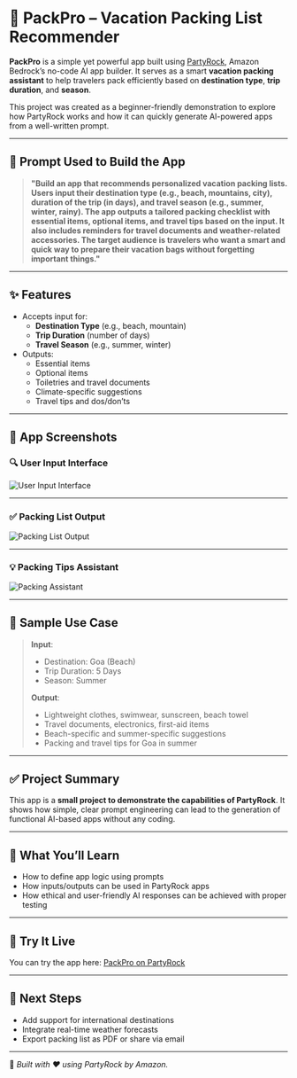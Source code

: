 
# 🧳 PackPro – Vacation Packing List Recommender

**PackPro** is a simple yet powerful app built using [PartyRock](https://partyrock.aws), Amazon Bedrock’s no-code AI app builder. It serves as a smart **vacation packing assistant** to help travelers pack efficiently based on **destination type**, **trip duration**, and **season**.

This project was created as a beginner-friendly demonstration to explore how PartyRock works and how it can quickly generate AI-powered apps from a well-written prompt.

---

## 🎯 Prompt Used to Build the App

> **"Build an app that recommends personalized vacation packing lists. Users input their destination type (e.g., beach, mountains, city), duration of the trip (in days), and travel season (e.g., summer, winter, rainy). The app outputs a tailored packing checklist with essential items, optional items, and travel tips based on the input. It also includes reminders for travel documents and weather-related accessories. The target audience is travelers who want a smart and quick way to prepare their vacation bags without forgetting important things."**

---

## ✨ Features

- Accepts input for:
  - **Destination Type** (e.g., beach, mountain)
  - **Trip Duration** (number of days)
  - **Travel Season** (e.g., summer, winter)
- Outputs:
  - Essential items
  - Optional items
  - Toiletries and travel documents
  - Climate-specific suggestions
  - Travel tips and dos/don’ts

---

## 📸 App Screenshots

### 🔍 User Input Interface

![User Input Interface](./583ee233-3cd1-4765-8fbb-9520b6448420.png)

---

### ✅ Packing List Output

![Packing List Output](./559e4907-a55c-4c4f-b1fa-6e250466c174.png)

---

### 💡 Packing Tips Assistant

![Packing Assistant](./7f31241c-b811-4f67-b49b-b460ffaad5c9.png)

---

## 🧪 Sample Use Case

> **Input**:  
> - Destination: Goa (Beach)  
> - Trip Duration: 5 Days  
> - Season: Summer  
>
> **Output**:  
> - Lightweight clothes, swimwear, sunscreen, beach towel  
> - Travel documents, electronics, first-aid items  
> - Beach-specific and summer-specific suggestions  
> - Packing and travel tips for Goa in summer

---

## ✅ Project Summary

This app is a **small project to demonstrate the capabilities of PartyRock**. It shows how simple, clear prompt engineering can lead to the generation of functional AI-based apps without any coding.

---

## 🧠 What You’ll Learn

- How to define app logic using prompts  
- How inputs/outputs can be used in PartyRock apps  
- How ethical and user-friendly AI responses can be achieved with proper testing

---

## 🔗 Try It Live

You can try the app here: [PackPro on PartyRock](https://partyrock.aws/u/chirusegu/32MUdXDtU/PackPro)

---

## 🧭 Next Steps

- Add support for international destinations
- Integrate real-time weather forecasts
- Export packing list as PDF or share via email

---

📌 *Built with ❤️ using PartyRock by Amazon.*
